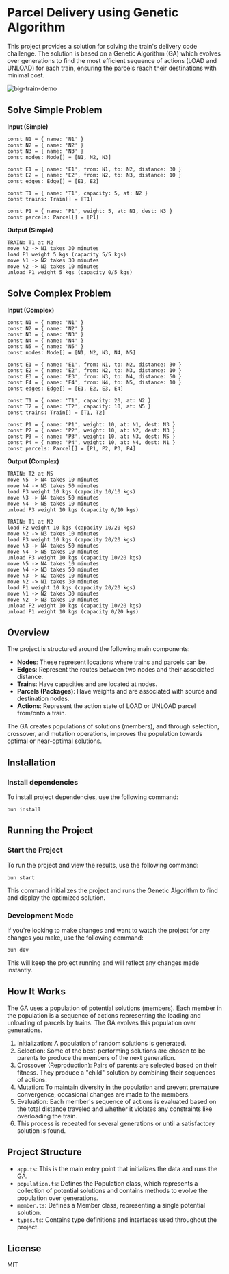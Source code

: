 # Parcel Delivery using Genetic Algorithm

This project provides a solution for solving the train's delivery code challenge. The solution is based on a Genetic Algorithm (GA) which evolves over generations to find the most efficient sequence of actions (LOAD and UNLOAD) for each train, ensuring the parcels reach their destinations with minimal cost.

![big-train-demo](https://github.com/phureewat29/parcel-delivery-ga/assets/2357480/588a35ee-e9ef-4b5a-b548-e0771a5d18ed)

## Solve Simple Problem
**Input (Simple)**
```
const N1 = { name: 'N1' }
const N2 = { name: 'N2' }
const N3 = { name: 'N3' }
const nodes: Node[] = [N1, N2, N3]

const E1 = { name: 'E1', from: N1, to: N2, distance: 30 }
const E2 = { name: 'E2', from: N2, to: N3, distance: 10 }
const edges: Edge[] = [E1, E2]

const T1 = { name: 'T1', capacity: 5, at: N2 }
const trains: Train[] = [T1]

const P1 = { name: 'P1', weight: 5, at: N1, dest: N3 }
const parcels: Parcel[] = [P1]
```

**Output (Simple)**
```
TRAIN: T1 at N2
move N2 -> N1 takes 30 minutes
load P1 weight 5 kgs (capacity 5/5 kgs)
move N1 -> N2 takes 30 minutes
move N2 -> N3 takes 10 minutes
unload P1 weight 5 kgs (capacity 0/5 kgs)
```
## Solve Complex Problem

**Input (Complex)**
```
const N1 = { name: 'N1' }
const N2 = { name: 'N2' }
const N3 = { name: 'N3' }
const N4 = { name: 'N4' }
const N5 = { name: 'N5' }
const nodes: Node[] = [N1, N2, N3, N4, N5]

const E1 = { name: 'E1', from: N1, to: N2, distance: 30 }
const E2 = { name: 'E2', from: N2, to: N3, distance: 10 }
const E3 = { name: 'E3', from: N3, to: N4, distance: 50 }
const E4 = { name: 'E4', from: N4, to: N5, distance: 10 }
const edges: Edge[] = [E1, E2, E3, E4]

const T1 = { name: 'T1', capacity: 20, at: N2 }
const T2 = { name: 'T2', capacity: 10, at: N5 }
const trains: Train[] = [T1, T2]

const P1 = { name: 'P1', weight: 10, at: N1, dest: N3 }
const P2 = { name: 'P2', weight: 10, at: N2, dest: N3 }
const P3 = { name: 'P3', weight: 10, at: N3, dest: N5 }
const P4 = { name: 'P4', weight: 10, at: N4, dest: N1 }
const parcels: Parcel[] = [P1, P2, P3, P4]
```

**Output (Complex)**
```
TRAIN: T2 at N5
move N5 -> N4 takes 10 minutes
move N4 -> N3 takes 50 minutes
load P3 weight 10 kgs (capacity 10/10 kgs)
move N3 -> N4 takes 50 minutes
move N4 -> N5 takes 10 minutes
unload P3 weight 10 kgs (capacity 0/10 kgs)

TRAIN: T1 at N2
load P2 weight 10 kgs (capacity 10/20 kgs)
move N2 -> N3 takes 10 minutes
load P3 weight 10 kgs (capacity 20/20 kgs)
move N3 -> N4 takes 50 minutes
move N4 -> N5 takes 10 minutes
unload P3 weight 10 kgs (capacity 10/20 kgs)
move N5 -> N4 takes 10 minutes
move N4 -> N3 takes 50 minutes
move N3 -> N2 takes 10 minutes
move N2 -> N1 takes 30 minutes
load P1 weight 10 kgs (capacity 20/20 kgs)
move N1 -> N2 takes 30 minutes
move N2 -> N3 takes 10 minutes
unload P2 weight 10 kgs (capacity 10/20 kgs)
unload P1 weight 10 kgs (capacity 0/20 kgs)
```

## Overview

The project is structured around the following main components:

- **Nodes**: These represent locations where trains and parcels can be.
- **Edges**: Represent the routes between two nodes and their associated distance.
- **Trains**: Have capacities and are located at nodes.
- **Parcels (Packages)**: Have weights and are associated with source and destination nodes.
- **Actions**: Represent the action state of LOAD or UNLOAD parcel from/onto a train.

The GA creates populations of solutions (members), and through selection, crossover, and mutation operations, improves the population towards optimal or near-optimal solutions.

## Installation
### Install dependencies
To install project dependencies, use the following command:
```
bun install
```

## Running the Project
### Start the Project
To run the project and view the results, use the following command:

```
bun start
```
This command initializes the project and runs the Genetic Algorithm to find and display the optimized solution.

### Development Mode
If you're looking to make changes and want to watch the project for any changes you make, use the following command:
```
bun dev
```
This will keep the project running and will reflect any changes made instantly.

## How It Works
The GA uses a population of potential solutions (members). Each member in the population is a sequence of actions representing the loading and unloading of parcels by trains. The GA evolves this population over generations.

1. Initialization: A population of random solutions is generated.
2. Selection: Some of the best-performing solutions are chosen to be parents to produce the members of the next generation.
3. Crossover (Reproduction): Pairs of parents are selected based on their fitness. They produce a "child" solution by combining their sequences of actions.
4. Mutation: To maintain diversity in the population and prevent premature convergence, occasional changes are made to the members.
5. Evaluation: Each member's sequence of actions is evaluated based on the total distance traveled and whether it violates any constraints like overloading the train.
6. This process is repeated for several generations or until a satisfactory solution is found.

## Project Structure
* `app.ts`: This is the main entry point that initializes the data and runs the GA.
* `population.ts`: Defines the Population class, which represents a collection of potential solutions and contains methods to evolve the population over generations.
* `member.ts`: Defines a Member class, representing a single potential solution.
* `types.ts`: Contains type definitions and interfaces used throughout the project.

## License
MIT
